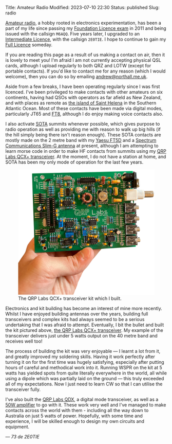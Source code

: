 Title: Amateur Radio
Modified: 2023-07-10 22:30
Status: published
Slug: radio

[Amateur radio][1], a hobby rooted in electronics experimentation, has been a part of my life since passing my [Foundation Licence exam][2] in 2011 and being issued with the callsign `M6AQQ`. Five years later, I upgraded to an [Intermediate Licence][3], with the callsign `2E0TIE`. I hope to continue to gain my [Full Licence][4] someday.

If you are reading this page as a result of us making a contact on air, then it is lovely to meet you! I'm afraid I am not currently accepting physical QSL cards, although I upload regularly to both QRZ and LOTW (except for portable contacts). If you'd like to contact me for any reason (which I would welcome), then you can do so by emailing [andrew@northall.me.uk][5].

Aside from a few breaks, I have been operating regularly since I was first licenced. I've been privileged to make contacts with other amateurs on six continents, having had QSOs with operators as far afield as New Zealand, and with places as remote as [the island of Saint Helena][6] in the Southern Atlantic Ocean. Most of these contacts have been made via digital modes, particularly JT65 and [FT8][7], although I do enjoy making voice contacts also.

I also activate [SOTA][8] summits whenever possible, which gives purpose to radio operation as well as providing me with reason to walk up big hills (if the hill simply being there isn't reason enough). These SOTA contacts are mostly made on the 2 metre band with my [Yaesu FT5D][9] and a [Spectrum Communications Slim-G antenna][10] at present, although I am attempting to learn morse code in order to make HF contacts from summits using my [QRP Labs QCX+ transceiver][11]. At the moment, I do not have a station at home, and SOTA has been my only mode of operation for the last few years.

<figure class="figure mt-3 mb-3 text-center d-block">
  <img src="/images/pages/radio/qcx-plus.png" alt="QRP Labs QCX+ transceiver" class="figure-img img-fluid rounded">
  <figcaption class="text-center figure-caption">The QRP Labs QCX+ transceiver kit which I built.</figcaption>
</figure>

Electronics and kit building has become an interest of mine more recently. Whilst I have enjoyed building antennas over the years, building full transceivers and complex kits had always seemed to be a serious undertaking that I was afraid to attempt. Eventually, I bit the bullet and built the kit pictured above, [the QRP Labs QCX+ transceiver][11]. My example of the transceiver delivers just under 5 watts output on the 40 metre band and receives well too!

The process of building the kit was very enjoyable &mdash; I learnt a lot from it, and greatly improved my soldering skills. Having it work perfectly after turning it on for the first time was hugely satisfying, especially after putting hours of careful and methodical work into it. Running WSPR on the kit at 5 watts has yielded spots from quite literally everywhere in the world, all while using a dipole which was partially laid on the ground &mdash; this truly exceeded all of my expectations. Now I just need to learn CW so that I can utilise the transceiver fully.

I've also built the [QRP Labs QDX][12], a digital mode transceiver, as well as a [50W amplifier][13] to go with it. These work very well and I've managed to make contacts across the world with them - including all the way down to Australia on just 5 watts of power. Hopefully, with some time and experience, I will be skilled enough to design my own circuits and equipment.

*&mdash; 73 de 2E0TIE*

[1]:  https://en.wikipedia.org/wiki/Amateur_radio                     "Wikipedia: Amateur radio"
[2]:  https://rsgb.org/main/clubs-training/for-students/foundation/   "RSGB: Foundation Licence"
[3]:  https://rsgb.org/main/clubs-training/for-students/intermediate/ "RSGB: Intermediate Licence"
[4]:  https://rsgb.org/main/clubs-training/for-students/full/         "RSGB: Full Licence"
[5]:  mailto:andrew@northall.me.uk                                    "Email me"
[6]:  https://en.wikipedia.org/wiki/Saint_Helena                      "Wikipedia: Saint Helena"
[7]:  https://en.wikipedia.org/wiki/FT8                               "Wikipedia: FT8"
[8]:  https://www.sota.org.uk/                                        "Summits on the Air"
[9]:  https://www.yaesu.com/indexVS.cfm?cmd=DisplayProducts&ProdCatID=111&encProdID=8FA58F426C671235EA5791EE6814FF48&DivisionID=65&isArchived=0
[10]: http://www.spectrumcomms.co.uk/Aerials.htm                      "Spectrum Communications Slim-G antenna"
[11]: https://www.qrp-labs.com/qcxp.html                              "QRP-Labs QCX+"
[12]: https://www.qrp-labs.com/qdx.html                               "QRP-Labs QDX"
[13]: https://www.qrp-labs.com/50wpa.html                             "QRP-Labs 50W amplifier"
